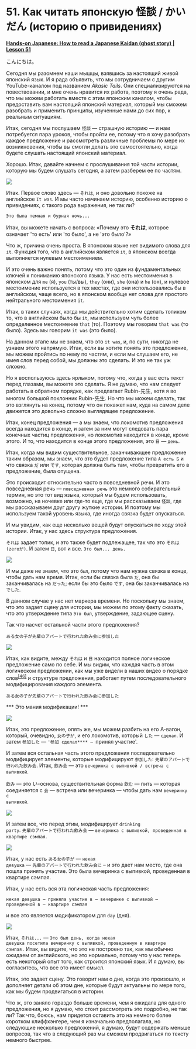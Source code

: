 # **51. Как читать японскую 怪談 / かいだん (историю о привидениях)**

[**Hands-on Japanese: How to read a Japanese Kaidan (ghost story) | Lesson 51**](https://www.youtube.com/watch?v=uO1rHcwjADA&list=PLg9uYxuZf8x_A-vcqqyOFZu06WlhnypWj&index=53&pp=iAQB)

こんにちは。

Сегодня мы разомнем наши мышцы, взявшись за настоящий живой японский язык. И я рада объявить, что мы сотрудничаем с другим YouTube-каналом под названием *Akasic Tails*. Они специализируются на повествовании, и мне очень нравится их работа, поэтому я очень рада, что мы можем работать вместе с этим японским каналом, чтобы предоставить вам настоящий японский материал, который мы сможем разобрать и применить принципы, изученные нами до сих пор, к реальным ситуациям.

Итак, сегодня мы послушаем <code>怪談</code> — страшную историю — и нам потребуется пара уроков, чтобы пройти ее, потому что я хочу разобрать каждое предложение и рассмотреть различные проблемы по мере их возникновения, чтобы вы смогли делать это самостоятельно, когда будете слушать настоящий японский материал.

Хорошо. Итак, давайте начнем с прослушивания той части истории, которую мы будем слушать сегодня, а затем разберем ее по частям.

![](image19.webp)

Итак. Первое слово здесь — <code>それは</code>, и оно довольно похоже на английское <code>It was</code>. И мы часто начинаем историю, особенно историю о привидениях, с такого рода выражения, не так ли?

<code>Это была темная и бурная ночь...</code>

Итак, вы можете начать с вопроса: «Почему это **それは**, которое означает 'то есть' или 'то было', а не 'это было'?»

Что ж, причина очень проста. В японском языке нет видимого слова для <code>it</code>. Функция того, что в английском является <code>it</code>, в японском всегда выполняется нулевым местоимением.

И это очень важно понять, потому что это один из фундаментальных ключей к пониманию японского языка. У нас есть местоимения в японском для <code>me</code> (я), <code>you</code> (ты/вы), <code>they</code> (они), <code>she</code> (она) и <code>he</code> (он), и нулевое местоимение используется в тех местах, где они использовались бы в английском, чаще всего, но в японском вообще нет слова для простого нейтрального местоимения <code>it</code>.

Итак, в таких случаях, когда мы действительно хотим сделать топиком то, что в английском было бы <code>it</code>, мы используем чуть более определенное местоимение <code>that</code> (то). Поэтому мы говорим <code>that was</code> (то было). Здесь мы говорим <code>it was</code> (это было).

На данном этапе мы не знаем, что это <code>it was</code>, и, по сути, никогда не узнаем этого напрямую. Итак, если вы хотите понять это предложение, мы можем пройтись по нему по частям, и если мы слушаем его, не имея слов перед собой, мы должны это сделать. И это не так уж сложно.

Но я воспользуюсь здесь ярлыком, потому что, когда у вас есть текст перед глазами, вы можете это сделать. Я не думаю, что нам следует работать в обратном порядке, как предлагает Rubin-先生, хотя я во многом большой поклонник Rubin-先生. Но что мы можем сделать, так это взглянуть на конец, потому что он покажет нам, куда на самом деле движется это довольно сложно выглядящее предложение.

Итак, конец предложения — а мы знаем, что локомотив предложения всегда находится в конце, и затем за ним могут следовать пара конечных частиц предложения, но локомотив находится в конце, кроме этого. И то, что находится в конце этого предложения, это <code>日</code> — <code>день</code>.

Итак, когда мы видим существительное, заканчивающее предложение таким образом, мы знаем, что это будет предложение типа <code>А есть Б</code> и что связка <code>だ</code> или <code>です</code>, которая должна быть там, чтобы превратить его в предложение, была опущена.

Это происходит относительно часто в повседневной речи. И это повседневная речь — <code>повседневная речь</code> это немного собирательный термин, но это тот вид языка, который мы будем использовать, возможно, на ночевке или где-то еще, где мы рассказываем <code>怪談</code>, где мы рассказываем друг другу жуткие истории. И поэтому мы используем такой уровень языка, где иногда связка будет опускаться.

И мы увидим, как еще несколько вещей будут опускаться по ходу этой истории. Итак, у нас здесь структура предложения.

<code>それは</code> задает топик, и это также будет подлежащее, так что это <code>それは(zeroが)</code>. И затем <code>日</code>, вот и все. <code>Это был... день.</code>

![](image856.webp)

И мы даже не знаем, что это <code>был</code>, потому что нам нужна связка в конце, чтобы дать нам время. Итак, если бы связка была <code>だ</code>, она бы заканчивалась на <code>だった</code>; если бы это было <code>です</code>, она бы заканчивалась на <code>でした</code>.

В данном случае у нас нет маркера времени. Но поскольку мы знаем, что это задает сцену для истории, мы можем по этому факту сказать, что это утверждение типа <code>Это был</code>, утверждение, задающее сцену.

Так что насчет остальной части этого предложения?

<code>ある女の子が先輩のアパートで行われた飲み会に参加した</code>

![](image204.webp)

Итак, как видите, между <code>それは</code> и <code>日</code> находится полное логическое предложение само по себе. И мы видим, что каждая часть в этом логическом предложении, как мы уже видели в наших видео о порядке слов<sup>[[46]](./46-word-order-matters-2-simple-rules-to-crack-tough-sentences.md)</sup> и структуре предложения, работает путем последовательного модифицирования каждого элемента.

<code>ある女の子が先輩のアパートで行われた飲み会に参加した</code>

*** Это мания модификации! ***

![](image142.webp)

Итак, это предложение, опять же, мы можем разбить на его А-вагон, который, очевидно, <code>女の子が</code>, и его локомотив, который <code>した</code> — <code>сделал</code>. И затем <code>参加した</code> — <code>'参加 сделал**** — </code>принял участие'.

И затем вся остальная часть этого предложения последовательно модифицирует элементы, которые модифицируют <code>参加した</code>: <code>先輩のアパートで行われた飲み会</code>. Итак, <code>飲み会</code> — это <code>вечеринка с выпивкой / встреча с выпивкой</code>.

<code>飲み</code> — это い-основа, существительная форма <code>飲む</code> — пить — которая соединяется с <code>会</code> — встреча или вечеринка — чтобы дать нам <code>вечеринку с выпивкой</code>.

![](image223.webp)

И затем все, что перед этим, модифицирует <code>drinking party</code>. <code>先輩のアパートで行われた飲み会</code> — <code>вечеринка с выпивкой, проведенная в квартире сэмпая</code>.

![](image987.webp)

Итак, у нас есть <code>ある女の子が</code> — <code>некая девушка</code> — <code>先輩のアパートで行われた飲み会に</code> – и это дает нам место, где она пошла принять участие. Это была вечеринка с выпивкой, проведенная в квартире сэмпая.

Итак, у нас есть вся эта логическая часть предложения:

<code>некая девушка — приняла участие в — вечеринке с выпивкой — проведенной в — квартире сэмпая</code>

и все это является модификатором для <code>day</code> (дня).

![](image382.webp)

Итак, <code>それは...</code> — <code>Это был день, когда некая девушка посетила вечеринку с выпивкой, проведенную в квартире сэмпая.</code> Итак, вы видите, что это не построено так, как мы обычно ожидаем от английского, но это нормально, потому что у нас теперь есть некоторый опыт того, как строится японский язык. И я думаю, вы согласитесь, что все это имеет смысл.

Итак, это задает сцену. Это говорит нам о дне, когда это произошло, и дополняет детали об этом дне, которые будут актуальны по мере того, как мы будем продвигаться в истории.

Что ж, это заняло гораздо больше времени, чем я ожидала для одного предложения, но я думаю, что стоит рассмотреть это подробно, не так ли? Так что, боюсь, нам придется оставить это на немного более коротком клиффхэнгере, чем я изначально предполагала, но следующие несколько предложений, я думаю, будут содержать меньше вопросов, так что в следующий раз мы сможем продвигаться по тексту немного быстрее.